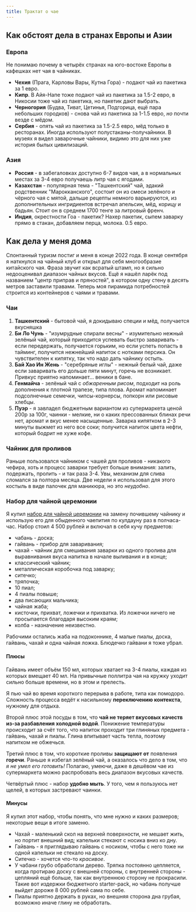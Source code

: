 ```yaml
---
title: Трактат о чае
---
```


## Как обстоят дела в странах Европы и Азии

### Европа

Не понимаю почему в четырёх странах на юго-востоке Европы в кафешках нет чая в чайниках.

- **Чехия** (Прага, Карловы Вары, Кутна Гора) - подают чай из пакетика за 1 евро.
- **Кипр**. В Айя-Напе тоже подают чай из пакетика за 1.5-2 евро, в Никосии тоже чай из пакетика, но пакетик дают выбрать.
- **Черногория** (Будва, Тиват, Цетинья, Подгорица, ещё пара небольших городков) - снова чай из пакетика за 1-1.5 евро, _но_ почти везде с мёдом.
- **Сербия** - опять чай из пакетика за 1.5-2.5 евро, мёд только в ресторанах. Иногда используют полустаканы-получайники. В музеях я видел заварочные чайники, видимо это для них уже история былых цивилизаций.

### Азия

- **Россия** - в забегаловках доступно 6-7 видов чая, а в нормальных местах за 3-4 евро получаешь литр чая с ягодами.
- **Казахстан** - популярная тема - "Ташкентский" чай, эдакий родственник "Марокканского", состоит он из смеси зелёного и чёрного чая с мятой, дальше рецепты немного варьируются, из дополнительных ингридиентов встречал апельсин, мёд, корицу и бадьян. Стоит он в среднем 1700 тенге за литровый френч.
- **Индия**, окрестности Гоа - пакетик? Нахер пакетик, сыпем заварку прямо в стакан, добавляем перца, молока. 0.5 евро.

## Как дела у меня дома

Спонтанный туризм постиг и меня в конце 2022 года. В конце сентября я наткнулся на чайный клуб и открыл для себя многообразие китайского чая. Фраза звучит как всратый штамп, но я сильно недооценивал диапазон чайных вкусов. Ещё я нашёл ларёк под названием "центр приправ и пряностей", в котором одну стену в десять метров заставили травами. Теперь моя пирамида потребностей строится из контейнеров с чаями и травами.

### Чаи

1. **Ташкентский** - бытовой чай, я докидываю специи и мёд, получается вкусняшка
2. **Би Ло Чунь** - "изумрудные спирали весны" - изумительно нежный зелёный чай, который приходится успевать быстро заваривать - если передержать, получается горьким, но если успеть попасть в тайминг, получится нежнейший напиток с нотками персика. Он чувствителен к кипятку, так что надо дать чайнику остыть.
3. **Бай Хао Ин Жень** - "серебряные иглы" - нежный белый чай, даже если заваривать его дольше пяти минут, горечь не возникает. Привкус приятно напоминает... веники в бане.
4. **Генмайча** - зелёный чай с _обжаренным рисом_, подходит на роль дополнения к плотной трапезе, типа плова. Аромат напоминает подсолнечные семечки, чипсы-корнерсы, попкорн или рисовые хлебцы.
5. **Пуэр** - я завладел бюджетным вариантом из супермаркета ценой 200р за 100г, чаинки - мелкие, ни о каких прессованных блинах речи нет, аромат и вкус менее насыщенные.  Заварка кипятком в 2-3 минуты выжмет из него все соки; получится напиток цвета нефти, который бодрит не хуже кофе.

### Чайник для проливов

Раньше пользовался чайником с чашей для проливов - никакого чефира, хоть и процесс заварки требует больше внимания: залить, подержать, пролить - и так раза 3-4. Увы, механизм для слива сломался за полтора месяца. Две недели я использовал для этого костыль в виде палочек для маникюра, но это _неудобно_.

### Набор для чайной церемонии

Я купил [набор для чайной церемонии](https://www.ozon.ru/product/chaynaya-tseremoniya-164061841/?oos_search=false&sh=uaOBWdWtRQ) на замену почившему чайнику и использую его для обыденного чаепития по кулдауну раз в полчаса-час. Набор стоил 4 500 рублей и включал в себя кучу предметов:

- чабань - доска;
- гайвань - прибор для заваривания;
- чахай - чайник для смешивания заварки из одного пролива для выравнивания вкуса напитка в начале выливания и в конце;
- классический чайник;
- металлическая коробочка под заварку;
- ситечко;
- тряпочка;
- 10 пиал;
- 4 пиалы повыше;
- два писающих мальчика;
- чайная жаба;
- кисточки, прихват, ложечки и прихватка.  Из ложечки ничего не просыпается благодаря высоким краям;
- колба - назначение неизвестно.

Рабочими остались жаба на подоконнике, 4 малые пиалы, доска, гайвань, чахай и одна чайная ложка. Блюдечко гайвани я тоже убрал.

#### Плюсы

Гайвань имеет объём 150 мл, которых хватает на 3-4 пиалы, каждая из которых вмещает 40 мл. На привычные поллитра чая на кружку уходит сильно больше времени, но в этом и прелесть.

Я пью чай во время короткого перерыва в работе, типа как помодоро. Сложность процесса ведёт к насильному **переключению контекста**, нужному для отдыха.

Второй плюс этой посуды в том, что **чай не теряет вкусовых качеств из-за разбавления холодной водой**. Понижение температуры происходит за счёт того, что напиток проходит три глиняных предмета - гайвань, чахай и пиалы. Глина впитывает часть тепла, поэтому напитком не обжечься.

Третий плюс в том, что короткие проливы **защищают от** появления **горечи**. Раньше я избегал зелёный чай, а оказалось что дело в том, что _я не умел его готовить!_ Полагаю, умеючи, даже в дешёвом чае из супермаркета можно распробовать весь диапазон вкусовых качеств.

Четвёртый плюс - набор **удобно мыть**. У того, чем я пользуюсь нет щелей, в которых застревают чаинки.

#### Минусы

Я купил этот набор, чтобы понять, что мне нужно и каких размеров; некоторые вещи в итоге заменю.

- Чахай - маленький скол на верхней поверхности, не мешает жить, но портит внешний вид; капельки стекают с носика вниз ко дну.
- Гайвань - я приглядываю гайвань с носиком, чтобы с него тоже ни одной капельки не стекало на доску.
- Ситечко - хочется что-то _красивое_.
- У чабани грубо обработали дерево. Тряпка постоянно цепляется, когда протираю доску с внешней стороны, с внутренней стороны - цепляний ещё больше, так как внутреннюю сторону не прокрасили. Такие вот издержки бюджетного starter-pack, но чабань получше выйдет дороже 8 000 рублей сама по себе.
- Пиалы приятно держать в руках, но внешняя сторона дна грубая, возможно иначе глину не обработать.
